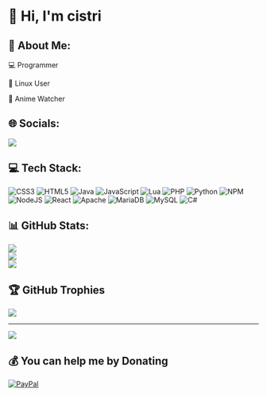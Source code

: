 # 👋 Hi, I'm cistri

## 💫 About Me:
💻 Programmer

🐧 Linux User

🥷 Anime Watcher


## 🌐 Socials:
![](https://dcbadge.vercel.app/api/shield/1053040182913400953)

## 💻 Tech Stack:
![CSS3](https://img.shields.io/badge/css3-%231572B6.svg?style=for-the-badge&logo=css3&logoColor=white) ![HTML5](https://img.shields.io/badge/html5-%23E34F26.svg?style=for-the-badge&logo=html5&logoColor=white) ![Java](https://img.shields.io/badge/java-%23ED8B00.svg?style=for-the-badge&logo=java&logoColor=white) ![JavaScript](https://img.shields.io/badge/javascript-%23323330.svg?style=for-the-badge&logo=javascript&logoColor=%23F7DF1E) ![Lua](https://img.shields.io/badge/lua-%232C2D72.svg?style=for-the-badge&logo=lua&logoColor=white) ![PHP](https://img.shields.io/badge/php-%23777BB4.svg?style=for-the-badge&logo=php&logoColor=white) ![Python](https://img.shields.io/badge/python-3670A0?style=for-the-badge&logo=python&logoColor=ffdd54) ![NPM](https://img.shields.io/badge/NPM-%23000000.svg?style=for-the-badge&logo=npm&logoColor=white) ![NodeJS](https://img.shields.io/badge/node.js-6DA55F?style=for-the-badge&logo=node.js&logoColor=white) ![React](https://img.shields.io/badge/react-%2320232a.svg?style=for-the-badge&logo=react&logoColor=%2361DAFB) ![Apache](https://img.shields.io/badge/apache-%23D42029.svg?style=for-the-badge&logo=apache&logoColor=white) ![MariaDB](https://img.shields.io/badge/MariaDB-003545?style=for-the-badge&logo=mariadb&logoColor=white) ![MySQL](https://img.shields.io/badge/mysql-%2300f.svg?style=for-the-badge&logo=mysql&logoColor=white) ![C#](https://img.shields.io/badge/csharp-%23323330f.svg?style=for-the-badge&logo=csharp&logoColor=white)
## 📊 GitHub Stats:
![](https://github-readme-stats.vercel.app/api?username=ironflipper&theme=dark&hide_border=false&include_all_commits=true&count_private=false)<br/>
![](https://github-readme-streak-stats.herokuapp.com/?user=ironflipper&theme=dark&hide_border=false)<br/>
![](https://github-readme-stats.vercel.app/api/top-langs/?username=ironflipper&theme=dark&hide_border=false&include_all_commits=true&count_private=false&layout=compact)

## 🏆 GitHub Trophies
![](https://github-profile-trophy.vercel.app/?username=ironflipper&theme=radical&no-frame=false&no-bg=true&margin-w=4)

---
[![](https://visitcount.itsvg.in/api?id=ironflipper&icon=0&color=0)](https://visitcount.itsvg.in)

  ## 💰 You can help me by Donating
  [![PayPal](https://img.shields.io/badge/PayPal-00457C?style=for-the-badge&logo=paypal&logoColor=white)](https://paypal.me/ifrx1) 

  
<!-- Proudly created with GPRM ( https://gprm.itsvg.in ) -->
